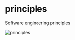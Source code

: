 # principles
Software engineering principles

![principles](https://github.com/joseosuna-engineer/principles/raw/main/resources/images/principles.jpg)
